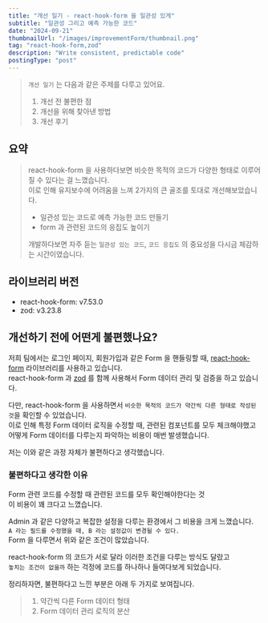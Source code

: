 ```yaml
---
title: "개선 일기 - react-hook-form 을 일관성 있게"
subtitle: "일관성 그리고 예측 가능한 코드"
date: "2024-09-21"
thumbnailUrl: "/images/improvementForm/thumbnail.png"
tag: "react-hook-form,zod"
description: "Write consistent, predictable code"
postingType: "post"
---
```


> `개선 일기` 는 다음과 같은 주제를 다루고 있어요.
>
> 1. 개선 전 불편한 점
> 2. 개선을 위해 찾아낸 방법
> 3. 개선 후기

## 요약

> react-hook-form 을 사용하다보면 비슷한 목적의 코드가 다양한 형태로 이루어질 수 있다는 걸 느꼈습니다.<br />
> 이로 인해 유지보수에 어려움을 느껴 2가지의 큰 골조를 토대로 개선해보았습니다.<br />
>
> - 일관성 있는 코드로 예측 가능한 코드 만들기<br />
> - form 과 관련된 코드의 응집도 높이기<br />
>
> 개발하다보면 자주 듣는 `일관성 있는 코드`, `코드 응집도` 의 중요성을 다시금 체감하는 시간이였습니다.

## 라이브러리 버전

- react-hook-form: v7.53.0
- zod: v3.23.8

## 개선하기 전에 어떤게 불편했나요?

저희 팀에서는 로그인 페이지, 회원가입과 같은 Form 을 핸들링할 때, [react-hook-form](https://react-hook-form.com/) 라이브러리를 사용하고 있습니다.<br />
react-hook-form 과 [zod](https://zod.dev/) 를 함께 사용해서 Form 데이터 관리 및 검증을 하고 있습니다.<br />

다만, react-hook-form 을 사용하면서 `비슷한 목적의 코드가 약간씩 다른 형태로 작성된 것`을 확인할 수 있었습니다.<br />
이로 인해 특정 Form 데이터 로직을 수정할 때, 관련된 컴포넌트를 모두 체크해야했고<br />
어떻게 Form 데이터를 다루는지 파악하는 비용이 매번 발생했습니다.

저는 이와 같은 과정 자체가 불편하다고 생각했습니다.

### 불편하다고 생각한 이유

Form 관련 코드를 수정할 때 관련된 코드를 모두 확인해야한다는 것<br />
이 비용이 꽤 크다고 느꼈습니다.<br />

Admin 과 같은 다양하고 복잡한 설정을 다루는 환경에서 그 비용을 크게 느꼈습니다.<br />
`A 라는 필드를 수정했을 때, B 라는 설정값이 변경될 수 있다.`<br />
Form 을 다루면서 위와 같은 조건이 많았습니다.

react-hook-form 의 코드가 서로 달라 이러한 조건을 다루는 방식도 달랐고<br />
`놓치는 조건이 없을까` 하는 걱정에 코드를 하나하나 들여다보게 되었습니다.

정리하자면, 불편하다고 느낀 부분은 아래 두 가지로 보여집니다.

> 1. 약간씩 다른 Form 데이터 형태
> 2. Form 데이터 관리 로직의 분산
